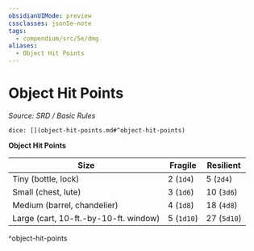 ```yaml
---
obsidianUIMode: preview
cssclasses: json5e-note
tags:
  - compendium/src/5e/dmg
aliases:
  - Object Hit Points
---
```

# Object Hit Points
*Source: SRD / Basic Rules* 

`dice: [](object-hit-points.md#^object-hit-points)`

**Object Hit Points**

| Size | Fragile | Resilient |
|------|---------|-----------|
| Tiny (bottle, lock) | 2 (`1d4`) | 5 (`2d4`) |
| Small (chest, lute) | 3 (`1d6`) | 10 (`3d6`) |
| Medium (barrel, chandelier) | 4 (`1d8`) | 18 (`4d8`) |
| Large (cart, 10-ft.-by-10-ft. window) | 5 (`1d10`) | 27 (`5d10`) |
^object-hit-points